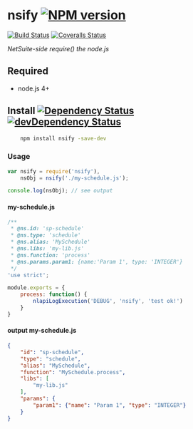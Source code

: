 # nsify [![NPM version][npm-image]][npm-url]
[![Build Status][travis-image]][travis-url] [![Coveralls Status][coveralls-image]][coveralls-url]

*NetSuite-side require() the node.js*  

## Required
 * node.js 4+

## Install [![Dependency Status][david-image]][david-url] [![devDependency Status][david-image-dev]][david-url-dev]
```bash
    npm install nsify -save-dev
```

### Usage

```javascript
var nsify = require('nsify'),
    nsObj = nsify('./my-schedule.js');

console.log(nsObj); // see output
```

#### my-schedule.js
```javascript
/**
 * @ns.id: 'sp-schedule'
 * @ns.type: 'schedule'
 * @ns.alias: 'MySchedule'
 * @ns.libs: 'my-lib.js'
 * @ns.function: 'process'
 * @ns.params.param1: {name:'Param 1', type: 'INTEGER'}
 */
'use strict';

module.exports = {
    process: function() {
        nlapiLogExecution('DEBUG', 'nsify', 'test ok!')
    }
}
``` 

#### output my-schedule.js
```json
{
    "id": "sp-schedule",
    "type": "schedule",
    "alias": "MySchedule",
    "function": "MySchedule.process",
    "libs": [
        "my-lib.js"
    ],
    "params": {
        "param1": {"name": "Param 1", "type": "INTEGER"}
    }
}
```

[npm-url]: https://npmjs.org/package/nsify
[npm-image]: http://img.shields.io/npm/v/nsify.svg

[travis-url]: https://travis-ci.org/suiteplus/nsify
[travis-image]: https://img.shields.io/travis/suiteplus/nsify.svg

[coveralls-url]: https://coveralls.io/r/suiteplus/nsify
[coveralls-image]: http://img.shields.io/coveralls/suiteplus/nsify/master.svg

[david-url]: https://david-dm.org/suiteplus/nsify
[david-image]: https://david-dm.org/suiteplus/nsify.svg

[david-url-dev]: https://david-dm.org/suiteplus/nsify#info=devDependencies
[david-image-dev]: https://david-dm.org/suiteplus/nsify/dev-status.svg